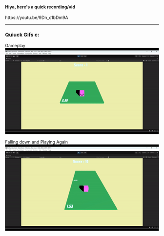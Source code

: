 
<h4>Hiya, here's a quick recording/vid </h4> 
https://youtu.be/9Dn_c1bDm9A

<hr>

<h3>Quiuck Gifs c:</h3>

Gameplay <br>
<img src = "https://github.com/Oziach/HW_2024_Test/blob/main/Gifs/gameplay.gif">

Falling down and Playing Again <br>
<img src = "https://github.com/Oziach/HW_2024_Test/blob/main/Gifs/play%20again.gif">



